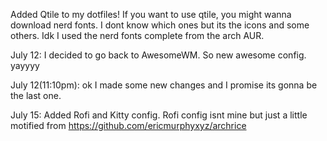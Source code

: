 Added Qtile to my dotfiles! If you want to use qtile, you might wanna download nerd fonts. I dont know which ones but its the icons and some others. Idk I used the nerd fonts complete from the arch AUR.

July 12:
I decided to go back to AwesomeWM. So new awesome config. yayyyy

July 12(11:10pm):
ok I made some new changes and I promise its gonna be the last one. 

July 15: 
Added Rofi and Kitty config. Rofi config isnt mine but just a little motified from https://github.com/ericmurphyxyz/archrice

